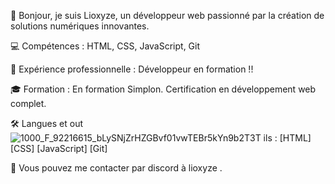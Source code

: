 👋 Bonjour, je suis Lioxyze, un développeur web passionné par la création de solutions numériques innovantes.

💻 Compétences : HTML, CSS, JavaScript, Git

🚀 Expérience professionnelle : Développeur en formation !!

🎓 Formation : En formation Simplon. Certification en développement web complet.

🛠️ Langues et out![1000_F_92216615_bLySNjZrHZGBvf01vwTEBr5kYn9b2T3T](https://github.com/Lioxyze/.github/assets/160881557/8e1c45bf-b514-4425-b596-f0f898ea38f4)
ils : [HTML] [CSS] [JavaScript] [Git]

📧 Vous pouvez me contacter par discord à lioxyze .
